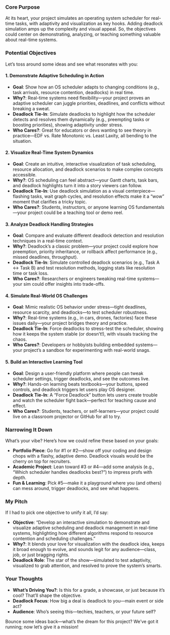 
### Core Purpose
At its heart, your project simulates an operating system scheduler for real-time tasks, with adaptivity and visualization as key hooks. Adding deadlock simulation amps up the complexity and visual appeal. So, the objectives could center on demonstrating, analyzing, or teaching something valuable about real-time systems.

### Potential Objectives
Let’s toss around some ideas and see what resonates with you:

#### 1. Demonstrate Adaptive Scheduling in Action
- **Goal**: Show how an OS scheduler adapts to changing conditions (e.g., task arrivals, resource contention, deadlocks) in real time.
- **Why?**: Real-time systems need flexibility—your project proves an adaptive scheduler can juggle priorities, deadlines, and conflicts without breaking a sweat.
- **Deadlock Tie-In**: Simulate deadlocks to highlight how the scheduler detects and resolves them dynamically (e.g., preempting tasks or boosting priorities), showing adaptivity under stress.
- **Who Cares?**: Great for educators or devs wanting to see theory in practice—EDF vs. Rate Monotonic vs. Least Laxity, all bending to the situation.

#### 2. Visualize Real-Time System Dynamics
- **Goal**: Create an intuitive, interactive visualization of task scheduling, resource allocation, and deadlock scenarios to make complex concepts accessible.
- **Why?**: OS scheduling can feel abstract—your Gantt charts, task bars, and deadlock highlights turn it into a story viewers can follow.
- **Deadlock Tie-In**: Use deadlock simulation as a visual centerpiece—flashing tasks, wait graph cycles, and resolution effects make it a “wow” moment that clarifies a tricky topic.
- **Who Cares?**: Students, instructors, or anyone learning OS fundamentals—your project could be a teaching tool or demo reel.

#### 3. Analyze Deadlock Handling Strategies
- **Goal**: Compare and evaluate different deadlock detection and resolution techniques in a real-time context.
- **Why?**: Deadlock’s a classic problem—your project could explore how preemption, priority inheritance, or rollback affect performance (e.g., missed deadlines, throughput).
- **Deadlock Tie-In**: Simulate controlled deadlock scenarios (e.g., Task A ↔ Task B) and test resolution methods, logging stats like resolution time or task loss.
- **Who Cares?**: Researchers or engineers tweaking real-time systems—your sim could offer insights into trade-offs.

#### 4. Simulate Real-World OS Challenges
- **Goal**: Mimic realistic OS behavior under stress—tight deadlines, resource scarcity, and deadlocks—to test scheduler robustness.
- **Why?**: Real-time systems (e.g., in cars, drones, factories) face these issues daily—your project bridges theory and practice.
- **Deadlock Tie-In**: Force deadlocks to stress-test the scheduler, showing how it keeps the system stable (or doesn’t!), with visuals tracking the chaos.
- **Who Cares?**: Developers or hobbyists building embedded systems—your project’s a sandbox for experimenting with real-world snags.

#### 5. Build an Interactive Learning Tool
- **Goal**: Design a user-friendly platform where people can tweak scheduler settings, trigger deadlocks, and see the outcomes live.
- **Why?**: Hands-on learning beats textbooks—your buttons, speed controls, and deadlock triggers let users play OS designer.
- **Deadlock Tie-In**: A “Force Deadlock” button lets users create trouble and watch the scheduler fight back—perfect for teaching cause and effect.
- **Who Cares?**: Students, teachers, or self-learners—your project could live on a classroom projector or GitHub for all to try.

### Narrowing It Down
What’s your vibe? Here’s how we could refine these based on your goals:
- **Portfolio Piece**: Go for #1 or #2—show off your coding and design chops with a flashy, adaptive demo. Deadlock visuals would be the cherry on top for recruiters.
- **Academic Project**: Lean toward #3 or #4—add some analysis (e.g., “Which scheduler handles deadlocks best?”) to impress profs with depth.
- **Fun & Learning**: Pick #5—make it a playground where you (and others) can mess around, trigger deadlocks, and see what happens.

### My Pitch
If I had to pick one objective to unify it all, I’d say:
- **Objective**: “Develop an interactive simulation to demonstrate and visualize adaptive scheduling and deadlock management in real-time systems, highlighting how different algorithms respond to resource contention and scheduling challenges.”
- **Why?**: It blends your love for visualization with the deadlock idea, keeps it broad enough to evolve, and sounds legit for any audience—class, job, or just bragging rights.
- **Deadlock Role**: The star of the show—simulated to test adaptivity, visualized to grab attention, and resolved to prove the system’s smarts.

### Your Thoughts
- **What’s Driving You?**: Is this for a grade, a showcase, or just because it’s cool? That’ll shape the objective.
- **Deadlock Focus**: How big a deal is deadlock to you—main event or side act?
- **Audience**: Who’s seeing this—techies, teachers, or your future self?

Bounce some ideas back—what’s the dream for this project? We’ve got it running; now let’s give it a mission!
